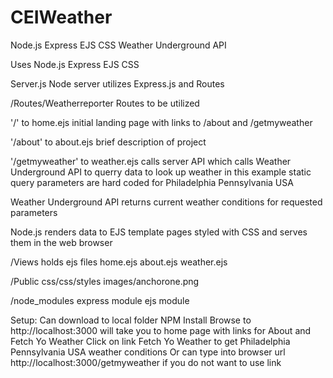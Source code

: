 # CEIWeather
Node.js Express EJS CSS  Weather Underground API


Uses Node.js Express EJS CSS 

Server.js 
Node server utilizes Express.js and Routes 

/Routes/Weatherreporter
Routes to be utilized 

'/' to home.ejs  initial landing page with links to /about and /getmyweather 

'/about' to about.ejs brief description of project

'/getmyweather' to weather.ejs
calls server API which calls Weather Underground API 
to querry data to look up weather
in this example static query parameters are hard coded for
Philadelphia Pennsylvania USA

Weather Underground API returns current weather conditions for 
requested parameters 

Node.js renders data to EJS template pages styled with CSS and serves
them in the web browser 

/Views
holds ejs files
home.ejs
about.ejs
weather.ejs

/Public
css/css/styles
images/anchorone.png


/node_modules 
express module
ejs module



Setup:
Can download to local folder
NPM Install
Browse to http://localhost:3000 will take you to home page with 
links for About and Fetch Yo Weather
Click on link Fetch Yo Weather to get Philadelphia Pennsylvania USA weather conditions
Or can type into browser url http://localhost:3000/getmyweather if you 
do not want to use link
